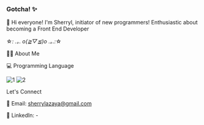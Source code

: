 ### Gotcha! ✨
👋 Hi everyone! I'm Sherryl, initiator of new programmers! 
Enthusiastic about becoming a Front End Developer 

☆*: .｡. o(≧▽≦)o .｡.:*☆


🙋‍♀️ About Me


💻 Programming Language

![1](https://github.com/sherrylazaya/sherrylazaya/assets/160846170/20a44e58-351e-4860-94ea-35c967726a50) ![2](https://github.com/sherrylazaya/sherrylazaya/assets/160846170/da709be3-57a8-4fe5-b67c-ecaf52ee9666)


Let's Connect

📧 Email: sherrylazaya@gmail.com

📱 LinkedIn: -
